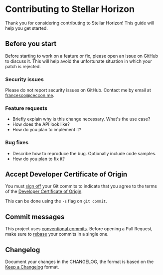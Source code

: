 # Contributing to Stellar Horizon

Thank you for considering contributing to Stellar Horizon!
This guide will help you get started.


## Before you start

Before starting to work on a feature or fix, please open an issue on
GitHub to discuss it. This will help avoid the unfortunate situation
in which your patch is rejected.

### Security issues

Please do not report security issues on GitHub. Contact me by email at
francesco@ceccon.me.

### Feature requests

 * Briefly explain why is this change necessary. What's the use case?
 * How does the API look like?
 * How do you plan to implement it?

### Bug fixes

 * Describe how to reproduce the bug. Optionally include code samples.
 * How do you plan to fix it?


## Accept Developer Certificate of Origin

You must [sign off](https://git-scm.com/docs/git-commit#Documentation/git-commit.txt---signoff)
your Git commits to indicate that you agree to the terms of the [Developer
Certificate of Origin](https://developercertificate.org/).

This can be done using the `-s` flag on `git commit`.


## Commit messages

This project uses [conventional commits](https://www.conventionalcommits.org/en/v1.0.0-beta.2/).
Before opening a Pull Request, make sure to [rebase](https://git-scm.com/book/en/v2/Git-Branching-Rebasing)
your commits in a single one.


## Changelog

Document your changes in the CHANGELOG, the format is based on the
[Keep a Changelog](https://keepachangelog.com/en/1.0.0/) format.
